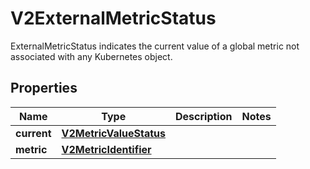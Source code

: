 

# V2ExternalMetricStatus

ExternalMetricStatus indicates the current value of a global metric not associated with any Kubernetes object.
## Properties

Name | Type | Description | Notes
------------ | ------------- | ------------- | -------------
**current** | [**V2MetricValueStatus**](V2MetricValueStatus.md) |  | 
**metric** | [**V2MetricIdentifier**](V2MetricIdentifier.md) |  | 



